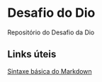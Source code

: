 # Desafio do Dio
Repositório do Desafio da Dio


## Links úteis
[Sintaxe básica do Markdown](https://www.markdownguide.org/basic-syntax/)
